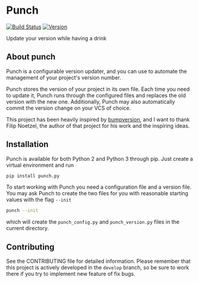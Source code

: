 # Punch

[![Build Status](https://travis-ci.org/lgiordani/punch.svg?branch=master)](https://travis-ci.org/lgiordani/punch)
[![Version](https://img.shields.io/pypi/v/punch.svg)](https://github.com/lgiordani/punch)

Update your version while having a drink

## About punch

Punch is a configurable version updater, and you can use to automate the management of your project's version number.

Punch stores the version of your project in its own file. Each time you need to update it, Punch runs through the configured
 files and replaces the old version with the new one. Additionally, Punch may also automatically commit the version change
 on your VCS of choice.

This project has been heavily inspired by [bumpversion](https://github.com/peritus/bumpversion), and I want to thank Filip Noetzel, the author of that project for his work and the inspiring ideas.

## Installation

Punch is available for both Python 2 and Python 3 through pip. Just create a virtual environment and run

``` sh
pip install punch.py
```

To start working with Punch you need a configuration file and a version file. You may ask Punch to create the two files for you with
 reasonable starting values with the flag `--init`
 
``` sh
punch --init
```

which will create the `punch_config.py` and `punch_version.py` files in the current directory.

## Contributing

See the CONTRIBUTING file for detailed information. Please remember that this project is actively developed in the `develop` branch, so be sure to work there if you try to implement new feature of fix bugs.
